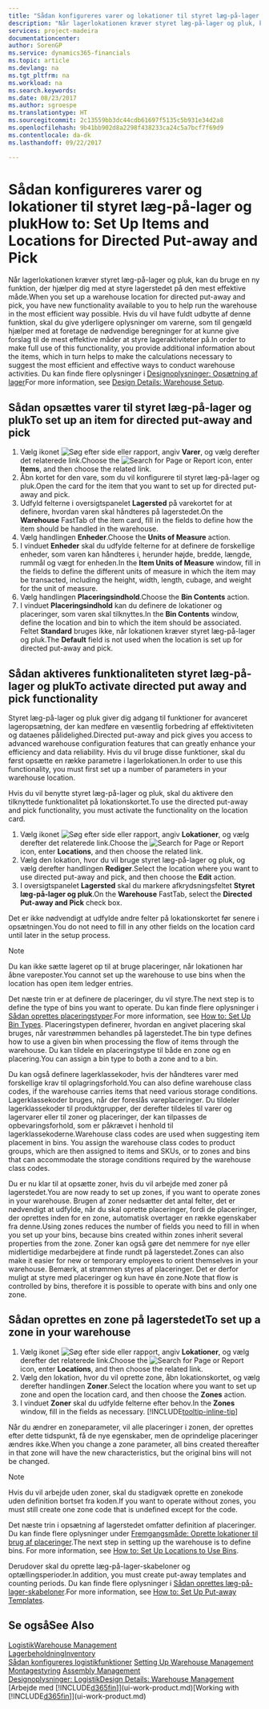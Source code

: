 ```yaml
---
title: "Sådan konfigureres varer og lokationer til styret læg-på-lager og pluk | Microsoft Docs"
description: "Når lagerlokationen kræver styret læg-på-lager og pluk, kan du bruge en ny funktion, der hjælper dig med at styre lagerstedet på den mest effektive måde."
services: project-madeira
documentationcenter: 
author: SorenGP
ms.service: dynamics365-financials
ms.topic: article
ms.devlang: na
ms.tgt_pltfrm: na
ms.workload: na
ms.search.keywords: 
ms.date: 08/23/2017
ms.author: sgroespe
ms.translationtype: HT
ms.sourcegitcommit: 2c13559bb3dc44cdb61697f5135c5b931e34d2a8
ms.openlocfilehash: 9b41bb902d8a2298f438233ca24c5a7bcf7f69d9
ms.contentlocale: da-dk
ms.lasthandoff: 09/22/2017

---
```

# <a name="how-to-set-up-items-and-locations-for-directed-put-away-and-pick"></a><span data-ttu-id="f5937-103">Sådan konfigureres varer og lokationer til styret læg-på-lager og pluk</span><span class="sxs-lookup"><span data-stu-id="f5937-103">How to: Set Up Items and Locations for Directed Put-away and Pick</span></span>
<span data-ttu-id="f5937-104">Når lagerlokationen kræver styret læg-på-lager og pluk, kan du bruge en ny funktion, der hjælper dig med at styre lagerstedet på den mest effektive måde.</span><span class="sxs-lookup"><span data-stu-id="f5937-104">When you set up a warehouse location for directed put-away and pick, you have new functionality available to you to help run the warehouse in the most efficient way possible.</span></span> <span data-ttu-id="f5937-105">Hvis du vil have fuldt udbytte af denne funktion, skal du give yderligere oplysninger om varerne, som til gengæld hjælper med at foretage de nødvendige beregninger for at kunne give forslag til de mest effektive måder at styre lageraktiviteter på.</span><span class="sxs-lookup"><span data-stu-id="f5937-105">In order to make full use of this functionality, you provide additional information about the items, which in turn helps to make the calculations necessary to suggest the most efficient and effective ways to conduct warehouse activities.</span></span> <span data-ttu-id="f5937-106">Du kan finde flere oplysninger i [Designoplysninger: Opsætning af lager](design-details-warehouse-setup.md)</span><span class="sxs-lookup"><span data-stu-id="f5937-106">For more information, see [Design Details: Warehouse Setup](design-details-warehouse-setup.md).</span></span>

## <a name="to-set-up-an-item-for-directed-put-away-and-pick"></a><span data-ttu-id="f5937-107">Sådan opsættes varer til styret læg-på-lager og pluk</span><span class="sxs-lookup"><span data-stu-id="f5937-107">To set up an item for directed put-away and pick</span></span>  
1.  <span data-ttu-id="f5937-108">Vælg ikonet ![Søg efter side eller rapport](media/ui-search/search_small.png "Ikonet Søg efter side eller rapport"), angiv **Varer**, og vælg derefter det relaterede link.</span><span class="sxs-lookup"><span data-stu-id="f5937-108">Choose the ![Search for Page or Report](media/ui-search/search_small.png "Search for Page or Report icon") icon, enter **Items**, and then choose the related link.</span></span>  
2.  <span data-ttu-id="f5937-109">Åbn kortet for den vare, som du vil konfigurere til styret læg-på-lager og pluk.</span><span class="sxs-lookup"><span data-stu-id="f5937-109">Open the card for the item that you want to set up for directed put-away and pick.</span></span>
3. <span data-ttu-id="f5937-110">Udfyld felterne i oversigtspanelet **Lagersted** på varekortet for at definere, hvordan varen skal håndteres på lagerstedet.</span><span class="sxs-lookup"><span data-stu-id="f5937-110">On the **Warehouse** FastTab of the item card, fill in the fields to define how the item should be handled in the warehouse.</span></span>  
4.  <span data-ttu-id="f5937-111">Vælg handlingen **Enheder**.</span><span class="sxs-lookup"><span data-stu-id="f5937-111">Choose the **Units of Measure** action.</span></span>
5. <span data-ttu-id="f5937-112">I vinduet **Enheder** skal du udfylde felterne for at definere de forskellige enheder, som varen kan håndteres i, herunder højde, bredde, længde, rummål og vægt for enheden.</span><span class="sxs-lookup"><span data-stu-id="f5937-112">In the **Item Units of Measure** window, fill in the fields to define the different units of measure in which the item may be transacted, including the height, width, length, cubage, and weight for the unit of measure.</span></span>
6. <span data-ttu-id="f5937-113">Vælg handlingen **Placeringsindhold**.</span><span class="sxs-lookup"><span data-stu-id="f5937-113">Choose the **Bin Contents** action.</span></span>
7. <span data-ttu-id="f5937-114">I vinduet **Placeringsindhold** kan du definere de lokationer og placeringer, som varen skal tilknyttes.</span><span class="sxs-lookup"><span data-stu-id="f5937-114">In the **Bin Contents** window, define the location and bin to which the item should be associated.</span></span> <span data-ttu-id="f5937-115">Feltet **Standard** bruges ikke, når lokationen kræver styret læg-på-lager og pluk.</span><span class="sxs-lookup"><span data-stu-id="f5937-115">The **Default** field is not used when the location is set up for directed put-away and pick.</span></span>  

## <a name="to-activate-directed-put-away-and-pick-functionality"></a><span data-ttu-id="f5937-116">Sådan aktiveres funktionaliteten styret læg-på-lager og pluk</span><span class="sxs-lookup"><span data-stu-id="f5937-116">To activate directed put away and pick functionality</span></span>  
<span data-ttu-id="f5937-117">Styret læg-på-lager og pluk giver dig adgang til funktioner for avanceret lageropsætning, der kan medføre en væsentlig forbedring af effektiviteten og dataenes pålidelighed.</span><span class="sxs-lookup"><span data-stu-id="f5937-117">Directed put-away and pick gives you access to advanced warehouse configuration features that can greatly enhance your efficiency and data reliability.</span></span> <span data-ttu-id="f5937-118">Hvis du vil bruge disse funktioner, skal du først opsætte en række parametre i lagerlokationen.</span><span class="sxs-lookup"><span data-stu-id="f5937-118">In order to use this functionality, you must first set up a number of parameters in your warehouse location.</span></span>  

<span data-ttu-id="f5937-119">Hvis du vil benytte styret læg-på-lager og pluk, skal du aktivere den tilknyttede funktionalitet på lokationskortet.</span><span class="sxs-lookup"><span data-stu-id="f5937-119">To use the directed put-away and pick functionality, you must activate the functionality on the location card.</span></span>    
1.  <span data-ttu-id="f5937-120">Vælg ikonet ![Søg efter side eller rapport](media/ui-search/search_small.png "Ikonet Søg efter side eller rapport"), angiv **Lokationer**, og vælg derefter det relaterede link.</span><span class="sxs-lookup"><span data-stu-id="f5937-120">Choose the ![Search for Page or Report](media/ui-search/search_small.png "Search for Page or Report icon") icon, enter **Locations**, and then choose the related link.</span></span>  
2.  <span data-ttu-id="f5937-121">Vælg den lokation, hvor du vil bruge styret læg-på-lager og pluk, og vælg derefter handlingen **Rediger**.</span><span class="sxs-lookup"><span data-stu-id="f5937-121">Select the location where you want to use directed put-away and pick, and then choose the **Edit** action.</span></span>  
3.  <span data-ttu-id="f5937-122">I oversigtspanelet **Lagersted** skal du markere afkrydsningsfeltet **Styret læg-på-lager og pluk**.</span><span class="sxs-lookup"><span data-stu-id="f5937-122">On the **Warehouse** FastTab, select the **Directed Put-away and Pick** check box.</span></span>  

<span data-ttu-id="f5937-123">Det er ikke nødvendigt at udfylde andre felter på lokationskortet før senere i opsætningen.</span><span class="sxs-lookup"><span data-stu-id="f5937-123">You do not need to fill in any other fields on the location card until later in the setup process.</span></span>  

> [!NOTE]  
>  <span data-ttu-id="f5937-124">Du kan ikke sætte lageret op til at bruge placeringer, når lokationen har åbne vareposter.</span><span class="sxs-lookup"><span data-stu-id="f5937-124">You cannot set up the warehouse to use bins when the location has open item ledger entries.</span></span>  

<span data-ttu-id="f5937-125">Det næste trin er at definere de placeringer, du vil styre.</span><span class="sxs-lookup"><span data-stu-id="f5937-125">The next step is to define the type of bins you want to operate.</span></span> <span data-ttu-id="f5937-126">Du kan finde flere oplysninger i [Sådan oprettes placeringstyper](warehouse-how-to-set-up-bin-types.md).</span><span class="sxs-lookup"><span data-stu-id="f5937-126">For more information, see [How to: Set Up Bin Types](warehouse-how-to-set-up-bin-types.md).</span></span> <span data-ttu-id="f5937-127">Placeringstypen definerer, hvordan en angivet placering skal bruges, når varestrømmen behandles på lagerstedet.</span><span class="sxs-lookup"><span data-stu-id="f5937-127">The bin type defines how to use a given bin when processing the flow of items through the warehouse.</span></span> <span data-ttu-id="f5937-128">Du kan tildele en placeringstype til både en zone og en placering.</span><span class="sxs-lookup"><span data-stu-id="f5937-128">You can assign a bin type to both a zone and to a bin.</span></span>  

<span data-ttu-id="f5937-129">Du kan også definere lagerklassekoder, hvis der håndteres varer med forskellige krav til oplagringsforhold.</span><span class="sxs-lookup"><span data-stu-id="f5937-129">You can also define warehouse class codes, if the warehouse carries items that need various storage conditions.</span></span> <span data-ttu-id="f5937-130">Lagerklassekoder bruges, når der foreslås vareplaceringer. Du tildeler lagerklassekoder til produktgrupper, der derefter tildeles til varer og lagervarer eller til zoner og placeringer, der kan tilpasses de opbevaringsforhold, som er påkrævet i henhold til lagerklassekoderne.</span><span class="sxs-lookup"><span data-stu-id="f5937-130">Warehouse class codes are used when suggesting item placement in bins. You assign the warehouse class codes to product groups, which are then assigned to items and SKUs, or to zones and bins that can accommodate the storage conditions required by the warehouse class codes.</span></span>  

<span data-ttu-id="f5937-131">Du er nu klar til at opsætte zoner, hvis du vil arbejde med zoner på lagerstedet.</span><span class="sxs-lookup"><span data-stu-id="f5937-131">You are now ready to set up zones, if you want to operate zones in your warehouse.</span></span> <span data-ttu-id="f5937-132">Brugen af zoner nedsætter det antal felter, det er nødvendigt at udfylde, når du skal oprette placeringer, fordi de placeringer, der oprettes inden for en zone, automatisk overtager en række egenskaber fra denne.</span><span class="sxs-lookup"><span data-stu-id="f5937-132">Using zones reduces the number of fields you need to fill in when you set up your bins, because bins created within zones inherit several properties from the zone.</span></span> <span data-ttu-id="f5937-133">Zoner kan også gøre det nemmere for nye eller midlertidige medarbejdere at finde rundt på lagerstedet.</span><span class="sxs-lookup"><span data-stu-id="f5937-133">Zones can also make it easier for new or temporary employees to orient themselves in your warehouse.</span></span> <span data-ttu-id="f5937-134">Bemærk, at strømmen styres af placeringer. Det er derfor muligt at styre med placeringer og kun have én zone.</span><span class="sxs-lookup"><span data-stu-id="f5937-134">Note that flow is controlled by bins, therefore it is possible to operate with bins and only one zone.</span></span>  

## <a name="to-set-up-a-zone-in-your-warehouse"></a><span data-ttu-id="f5937-135">Sådan oprettes en zone på lagerstedet</span><span class="sxs-lookup"><span data-stu-id="f5937-135">To set up a zone in your warehouse</span></span>  
1.  <span data-ttu-id="f5937-136">Vælg ikonet ![Søg efter side eller rapport](media/ui-search/search_small.png "Ikonet Søg efter side eller rapport"), angiv **Lokationer**, og vælg derefter det relaterede link.</span><span class="sxs-lookup"><span data-stu-id="f5937-136">Choose the ![Search for Page or Report](media/ui-search/search_small.png "Search for Page or Report icon") icon, enter **Locations**, and then choose the related link.</span></span>  
2.  <span data-ttu-id="f5937-137">Vælg den lokation, hvor du vil oprette zone, åbn lokationskortet, og vælg derefter handlingen **Zoner**.</span><span class="sxs-lookup"><span data-stu-id="f5937-137">Select the location where you want to set up zone and open the location card, and then choose the **Zones** action.</span></span>  
3.  <span data-ttu-id="f5937-138">I vinduet **Zoner** skal du udfylde felterne efter behov.</span><span class="sxs-lookup"><span data-stu-id="f5937-138">In the **Zones** window, fill in the fields as necessary.</span></span> [!INCLUDE[tooltip-inline-tip](includes/tooltip-inline-tip_md.md)]  

<span data-ttu-id="f5937-139">Når du ændrer en zoneparameter, vil alle placeringer i zonen, der oprettes efter dette tidspunkt, få de nye egenskaber, men de oprindelige placeringer ændres ikke.</span><span class="sxs-lookup"><span data-stu-id="f5937-139">When you change a zone parameter, all bins created thereafter in that zone will have the new characteristics, but the original bins will not be changed.</span></span>  

> [!NOTE]  
>  <span data-ttu-id="f5937-140">Hvis du vil arbejde uden zoner, skal du stadigvæk oprette en zonekode uden definition bortset fra koden.</span><span class="sxs-lookup"><span data-stu-id="f5937-140">If you want to operate without zones, you must still create one zone code that is undefined except for the code.</span></span>  

<span data-ttu-id="f5937-141">Det næste trin i opsætning af lagerstedet omfatter definition af placeringer. Du kan finde flere oplysninger under [Fremgangsmåde: Oprette lokationer til brug af placeringer](warehouse-how-to-set-up-locations-to-use-bins.md).</span><span class="sxs-lookup"><span data-stu-id="f5937-141">The next step in setting up the warehouse is to define bins. For more information, see [How to: Set Up Locations to Use Bins](warehouse-how-to-set-up-locations-to-use-bins.md).</span></span>  

<span data-ttu-id="f5937-142">Derudover skal du oprette læg-på-lager-skabeloner og optællingsperioder.</span><span class="sxs-lookup"><span data-stu-id="f5937-142">In addition, you must create put-away templates and counting periods.</span></span> <span data-ttu-id="f5937-143">Du kan finde flere oplysninger i [Sådan oprettes læg-på-lager-skabeloner](warehouse-how-to-set-up-put-away-templates.md).</span><span class="sxs-lookup"><span data-stu-id="f5937-143">For more information, see [How to: Set Up Put-away Templates](warehouse-how-to-set-up-put-away-templates.md).</span></span>  

## <a name="see-also"></a><span data-ttu-id="f5937-144">Se også</span><span class="sxs-lookup"><span data-stu-id="f5937-144">See Also</span></span>  
[<span data-ttu-id="f5937-145">Logistik</span><span class="sxs-lookup"><span data-stu-id="f5937-145">Warehouse Management</span></span>](warehouse-manage-warehouse.md)  
[<span data-ttu-id="f5937-146">Lagerbeholdning</span><span class="sxs-lookup"><span data-stu-id="f5937-146">Inventory</span></span>](inventory-manage-inventory.md)  
<span data-ttu-id="f5937-147">[Sådan konfigureres logistikfunktioner](warehouse-setup-warehouse.md)   </span><span class="sxs-lookup"><span data-stu-id="f5937-147">[Setting Up Warehouse Management](warehouse-setup-warehouse.md)   </span></span>  
<span data-ttu-id="f5937-148">[Montagestyring](assembly-assemble-items.md)  </span><span class="sxs-lookup"><span data-stu-id="f5937-148">[Assembly Management](assembly-assemble-items.md)  </span></span>  
[<span data-ttu-id="f5937-149">Designoplysninger: Logistik</span><span class="sxs-lookup"><span data-stu-id="f5937-149">Design Details: Warehouse Management</span></span>](design-details-warehouse-management.md)  
<span data-ttu-id="f5937-150">[Arbejde med [!INCLUDE[d365fin](includes/d365fin_md.md)]](ui-work-product.md)</span><span class="sxs-lookup"><span data-stu-id="f5937-150">[Working with [!INCLUDE[d365fin](includes/d365fin_md.md)]](ui-work-product.md)</span></span>  


